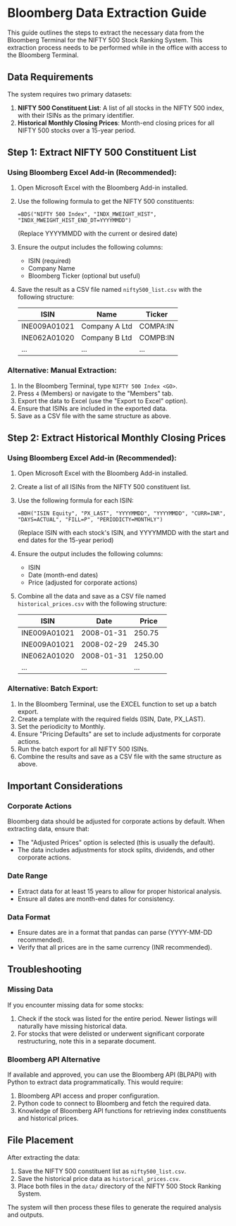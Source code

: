 # Bloomberg Data Extraction Guide

This guide outlines the steps to extract the necessary data from the Bloomberg Terminal for the NIFTY 500 Stock Ranking System. This extraction process needs to be performed while in the office with access to the Bloomberg Terminal.

## Data Requirements

The system requires two primary datasets:

1. **NIFTY 500 Constituent List**: A list of all stocks in the NIFTY 500 index, with their ISINs as the primary identifier.
2. **Historical Monthly Closing Prices**: Month-end closing prices for all NIFTY 500 stocks over a 15-year period.

## Step 1: Extract NIFTY 500 Constituent List

### Using Bloomberg Excel Add-in (Recommended):

1. Open Microsoft Excel with the Bloomberg Add-in installed.
2. Use the following formula to get the NIFTY 500 constituents:
   ```
   =BDS("NIFTY 500 Index", "INDX_MWEIGHT_HIST", "INDX_MWEIGHT_HIST_END_DT=YYYYMMDD")
   ```
   (Replace YYYYMMDD with the current or desired date)

3. Ensure the output includes the following columns:
   - ISIN (required)
   - Company Name
   - Bloomberg Ticker (optional but useful)

4. Save the result as a CSV file named `nifty500_list.csv` with the following structure:

   | ISIN         | Name          | Ticker    |
   |--------------|---------------|-----------|
   | INE009A01021 | Company A Ltd | COMPA:IN  |
   | INE062A01020 | Company B Ltd | COMPB:IN  |
   | ...          | ...           | ...       |

### Alternative: Manual Extraction:

1. In the Bloomberg Terminal, type `NIFTY 500 Index <GO>`.
2. Press `4` (Members) or navigate to the "Members" tab.
3. Export the data to Excel (use the "Export to Excel" option).
4. Ensure that ISINs are included in the exported data.
5. Save as a CSV file with the same structure as above.

## Step 2: Extract Historical Monthly Closing Prices

### Using Bloomberg Excel Add-in (Recommended):

1. Open Microsoft Excel with the Bloomberg Add-in installed.
2. Create a list of all ISINs from the NIFTY 500 constituent list.
3. Use the following formula for each ISIN:
   ```
   =BDH("ISIN Equity", "PX_LAST", "YYYYMMDD", "YYYYMMDD", "CURR=INR", "DAYS=ACTUAL", "FILL=P", "PERIODICTY=MONTHLY")
   ```
   (Replace ISIN with each stock's ISIN, and YYYYMMDD with the start and end dates for the 15-year period)

4. Ensure the output includes the following columns:
   - ISIN
   - Date (month-end dates)
   - Price (adjusted for corporate actions)

5. Combine all the data and save as a CSV file named `historical_prices.csv` with the following structure:

   | ISIN         | Date       | Price   |
   |--------------|------------|---------|
   | INE009A01021 | 2008-01-31 | 250.75  |
   | INE009A01021 | 2008-02-29 | 245.30  |
   | INE062A01020 | 2008-01-31 | 1250.00 |
   | ...          | ...        | ...     |

### Alternative: Batch Export:

1. In the Bloomberg Terminal, use the EXCEL <GO> function to set up a batch export.
2. Create a template with the required fields (ISIN, Date, PX_LAST).
3. Set the periodicity to Monthly.
4. Ensure "Pricing Defaults" are set to include adjustments for corporate actions.
5. Run the batch export for all NIFTY 500 ISINs.
6. Combine the results and save as a CSV file with the same structure as above.

## Important Considerations

### Corporate Actions

Bloomberg data should be adjusted for corporate actions by default. When extracting data, ensure that:

- The "Adjusted Prices" option is selected (this is usually the default).
- The data includes adjustments for stock splits, dividends, and other corporate actions.

### Date Range

- Extract data for at least 15 years to allow for proper historical analysis.
- Ensure all dates are month-end dates for consistency.

### Data Format

- Ensure dates are in a format that pandas can parse (YYYY-MM-DD recommended).
- Verify that all prices are in the same currency (INR recommended).

## Troubleshooting

### Missing Data

If you encounter missing data for some stocks:

1. Check if the stock was listed for the entire period. Newer listings will naturally have missing historical data.
2. For stocks that were delisted or underwent significant corporate restructuring, note this in a separate document.

### Bloomberg API Alternative

If available and approved, you can use the Bloomberg API (BLPAPI) with Python to extract data programmatically. This would require:

1. Bloomberg API access and proper configuration.
2. Python code to connect to Bloomberg and fetch the required data.
3. Knowledge of Bloomberg API functions for retrieving index constituents and historical prices.

## File Placement

After extracting the data:

1. Save the NIFTY 500 constituent list as `nifty500_list.csv`.
2. Save the historical price data as `historical_prices.csv`.
3. Place both files in the `data/` directory of the NIFTY 500 Stock Ranking System.

The system will then process these files to generate the required analysis and outputs. 